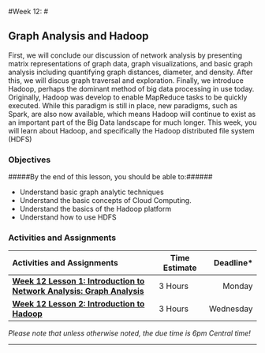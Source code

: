 #Week 12: #

## Graph Analysis and Hadoop ##

First, we will conclude our discussion of network analysis by presenting matrix representations of graph data, graph
visualizations, and basic graph analysis including quantifying graph
distances, diameter, and density. After this, we will discus graph
traversal and exploration. Finally, we introduce Hadoop, perhaps the dominant method of big data processing in use today. Originally, Hadoop was develop to enable MapReduce tasks to be quickly executed. While this paradigm is still in place, new paradigms, such as Spark, are also now available, which means Hadoop will continue to exist as an important part of the Big Data landscape for much longer. This week, you will learn about Hadoop, and specifically the Hadoop distributed file system (HDFS)


### Objectives ###

#####By the end of this lesson, you should be able to:######

- Understand basic graph analytic techniques
- Understand the basic concepts of Cloud Computing.
- Understand the basics of the Hadoop platform
- Understand how to use HDFS

### Activities and Assignments ###

|Activities and Assignments | Time Estimate | Deadline* | 
|:------| -----|---------:|
|**[Week 12 Lesson 1: Introduction to Network Analysis: Graph Analysis](lesson1.md)**| 3 Hours | Monday|
|**[Week 12 Lesson 2: Introduction to Hadoop](lesson2.md)**| 3 Hours |Wednesday|

*Please note that unless otherwise noted, the due time is 6pm Central time!*

----------